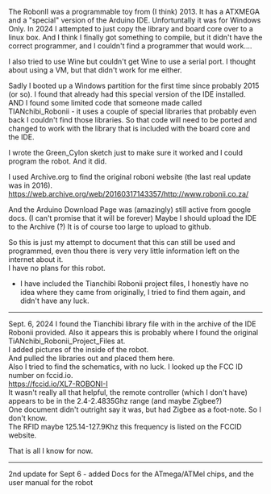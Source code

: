 
The RobonII was a programmable toy from (I think) 2013.  It has a ATXMEGA and a "special" version of the
Arduino IDE. Unfortuntally it was for Windows Only.  In 2024 I attempted to just copy the library and board core over to a linux box. And I think I finally got something to compile, but it didn't have the correct programmer, and I couldn't find a programmer that would work....  

I also tried to use Wine but couldn't get Wine to use a serial port. I thought about using a VM, but that didn't work for me either.  

Sadly I booted up a Windows partition for the first time since probably 2015 (or so).  I found that already had this special version of the IDE installed. AND I found some limited code that someone made called TIANchibi_Robonii - it uses a couple of special libraries that probably even back I couldn't find those libraries. So that code will need to be ported and changed to work with the library that is included with the board core and the IDE.  

I wrote the Green_Cylon sketch just to make sure it worked and I could program the robot. And it did.  

I used Archive.org to find the original roboni website (the last real update was in 2016).
https://web.archive.org/web/20160317143357/http://www.robonii.co.za/  

And the Arduino Download Page was (amazingly) still active from google docs. (I can't promise that it will be forever) Maybe I should upload the IDE to the Archive (?) It is of course too large to upload to github.  

So this is just my attempt to document that this can still be used and programmed, even thou there is very very little information left on the internet about it.  
I have no plans for this robot.  
 
* I have included the Tianchibi Robonii project files, I honestly have no idea where they came from originally, I tried to find them again, and didn't have any luck.  

-----------

Sept. 6, 2024 I found the Tianchibi library file with in the archive of the IDE Robonii provided. Also it appears this is probably where I found the original TiANchibi_Robonii_Project_Files at.  
I added pictures of the inside of the robot.  
And pulled the libraries out and placed them here.  
Also I tried to find the schematics, with no luck. I looked up the FCC ID number on fccid.io.  
https://fccid.io/XL7-ROBONI-I  
It wasn't really all that helpful, the remote controller (which I don't have) appears to be in the 2.4-2.4835Ghz range (and maybe Zigbee?)  
One document didn't outright say it was, but had Zigbee as a foot-note. So I don't know.  
The RFID maybe 125.14-127.9Khz this frequency is listed on the FCCID website.  

That is all I know for now.  


---------
2nd update for Sept 6 - added Docs for the ATmega/ATMel chips, and the user manual for the robot  


